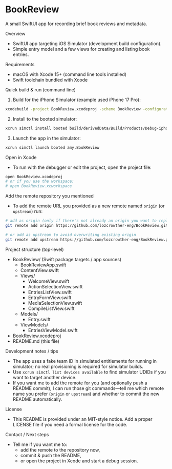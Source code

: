 # BookReview

A small SwiftUI app for recording brief book reviews and metadata.

Overview
- SwiftUI app targeting iOS Simulator (development build configuration).
- Simple entry model and a few views for creating and listing book entries.

Requirements
- macOS with Xcode 15+ (command line tools installed)
- Swift toolchain bundled with Xcode

Quick build & run (command line)
1. Build for the iPhone Simulator (example used iPhone 17 Pro):

```bash
xcodebuild -project BookReview.xcodeproj -scheme BookReview -configuration Debug -destination 'id=4C991D84-935C-4284-9ECE-2C31337905B8' -derivedDataPath build/derivedData clean build
```

2. Install to the booted simulator:

```bash
xcrun simctl install booted build/derivedData/Build/Products/Debug-iphonesimulator/BookReview.app
```

3. Launch the app in the simulator:

```bash
xcrun simctl launch booted amy.BookReview
```

Open in Xcode
- To run with the debugger or edit the project, open the project file:

```bash
open BookReview.xcodeproj
# or if you use the workspace:
# open BookReview.xcworkspace
```

Add the remote repository you mentioned
- To add the remote URL you provided as a new remote named `origin` (or `upstream`) run:

```bash
# add as origin (only if there's not already an origin you want to replace)
git remote add origin https://github.com/lozcrowther-eng/BookReview.git

# or add as upstream to avoid overwriting existing origin
git remote add upstream https://github.com/lozcrowther-eng/BookReview.git
```

Project structure (top-level)
- BookReview/ (Swift package targets / app sources)
  - BookReviewApp.swift
  - ContentView.swift
  - Views/
    - WelcomeView.swift
    - ActionSelectionView.swift
    - EntriesListView.swift
    - EntryFormView.swift
    - MediaSelectionView.swift
    - CompileListView.swift
  - Models/
    - Entry.swift
  - ViewModels/
    - EntriesViewModel.swift
- BookReview.xcodeproj
- README.md (this file)

Development notes / tips
- The app uses a fake team ID in simulated entitlements for running in simulator; no real provisioning is required for simulator builds.
- Use `xcrun simctl list devices available` to find simulator UDIDs if you want to target another device.
- If you want me to add the remote for you (and optionally push a README commit), I can run those git commands—tell me which remote name you prefer (`origin` or `upstream`) and whether to commit the new README automatically.

License
- This README is provided under an MIT-style notice. Add a proper LICENSE file if you need a formal license for the code.

Contact / Next steps
- Tell me if you want me to:
  - add the remote to the repository now,
  - commit & push the README,
  - or open the project in Xcode and start a debug session.
